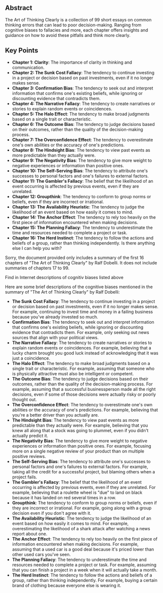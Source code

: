 ## Abstract

The Art of Thinking Clearly is a collection of 99 short essays on common thinking errors that can lead to poor decision-making. Ranging from cognitive biases to fallacies and more, each chapter offers insights and guidance on how to avoid these pitfalls and think more clearly.

## Key Points

- **Chapter 1: Clarity**: The importance of clarity in thinking and communication.
- **Chapter 2: The Sunk Cost Fallacy**: The tendency to continue investing in a project or decision based on past investments, even if it no longer makes sense.
- **Chapter 3: Confirmation Bias**: The tendency to seek out and interpret information that confirms one's existing beliefs, while ignoring or discounting evidence that contradicts them.
- **Chapter 4: The Narrative Fallacy**: The tendency to create narratives or stories to explain random events or coincidences.
- **Chapter 5: The Halo Effect**: The tendency to make broad judgments based on a single trait or characteristic.
- **Chapter 6: The Outcome Bias**: The tendency to judge decisions based on their outcomes, rather than the quality of the decision-making process.
- **Chapter 7: The Overconfidence Effect**: The tendency to overestimate one's own abilities or the accuracy of one's predictions.
- **Chapter 8: The Hindsight Bias**: The tendency to view past events as more predictable than they actually were.
- **Chapter 9: The Negativity Bias**: The tendency to give more weight to negative experiences or information than positive ones.
- **Chapter 10: The Self-Serving Bias**: The tendency to attribute one's successes to personal factors and one's failures to external factors.
- **Chapter 11: The Gambler's Fallacy**: The belief that the likelihood of an event occurring is affected by previous events, even if they are unrelated.
- **Chapter 12: Groupthink**: The tendency to conform to group norms or beliefs, even if they are incorrect or irrational.
- **Chapter 13: The Availability Heuristic**: The tendency to judge the likelihood of an event based on how easily it comes to mind.
- **Chapter 14: The Anchor Effect**: The tendency to rely too heavily on the first piece of information encountered when making decisions.
- **Chapter 15: The Planning Fallacy**: The tendency to underestimate the time and resources needed to complete a project or task.
- **Chapter 16: The Herd Instinct**: The tendency to follow the actions and beliefs of a group, rather than thinking independently. Is there anything else I can help you with?

Sorry, the document provided only includes a summary of the first 16 chapters of "The Art of Thinking Clearly" by Ralf Dobelli. It does not include summaries of chapters 17 to 99.

Find in Internet descriptions of cognitiv biases listed above

Here are some brief descriptions of the cognitive biases mentioned in the summary of "The Art of Thinking Clearly" by Ralf Dobelli:

- **The Sunk Cost Fallacy**: The tendency to continue investing in a project or decision based on past investments, even if it no longer makes sense. For example, continuing to invest time and money in a failing business because you've already invested so much.
- **Confirmation Bias**: The tendency to seek out and interpret information that confirms one's existing beliefs, while ignoring or discounting evidence that contradicts them. For example, only seeking out news sources that align with your political views.
- **The Narrative Fallacy**: The tendency to create narratives or stories to explain random events or coincidences. For example, believing that a lucky charm brought you good luck instead of acknowledging that it was just a coincidence.
- **The Halo Effect**: The tendency to make broad judgments based on a single trait or characteristic. For example, assuming that someone who is physically attractive must also be intelligent or competent.
- **The Outcome Bias**: The tendency to judge decisions based on their outcomes, rather than the quality of the decision-making process. For example, assuming that a successful businessperson made all the right decisions, even if some of those decisions were actually risky or poorly thought out.
- **The Overconfidence Effect**: The tendency to overestimate one's own abilities or the accuracy of one's predictions. For example, believing that you're a better driver than you actually are.
- **The Hindsight Bias**: The tendency to view past events as more predictable than they actually were. For example, believing that you knew all along that a stock was going to plummet, even if you didn't actually predict it.
- **The Negativity Bias**: The tendency to give more weight to negative experiences or information than positive ones. For example, focusing more on a single negative review of your product than on multiple positive reviews.
- **The Self-Serving Bias**: The tendency to attribute one's successes to personal factors and one's failures to external factors. For example, taking all the credit for a successful project, but blaming others when a project fails.
- **The Gambler's Fallacy**: The belief that the likelihood of an event occurring is affected by previous events, even if they are unrelated. For example, believing that a roulette wheel is "due" to land on black because it has landed on red several times in a row.
- **Groupthink**: The tendency to conform to group norms or beliefs, even if they are incorrect or irrational. For example, going along with a group decision even if you don't agree with it.
- **The Availability Heuristic**: The tendency to judge the likelihood of an event based on how easily it comes to mind. For example, overestimating the likelihood of a shark attack after watching a news report about one.
- **The Anchor Effect**: The tendency to rely too heavily on the first piece of information encountered when making decisions. For example, assuming that a used car is a good deal because it's priced lower than other used cars you've seen.
- **The Planning Fallacy**: The tendency to underestimate the time and resources needed to complete a project or task. For example, assuming that you can finish a project in a week when it will actually take a month.
- **The Herd Instinct**: The tendency to follow the actions and beliefs of a group, rather than thinking independently. For example, buying a certain brand of clothing because everyone else is wearing it.